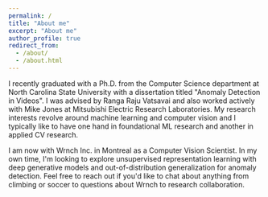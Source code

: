 ```yaml
---
permalink: /
title: "About me"
excerpt: "About me"
author_profile: true
redirect_from: 
  - /about/
  - /about.html
---
```


I recently graduated with a Ph.D. from the Computer Science department at North Carolina State University with a dissertation titled "Anomaly Detection in Videos". I was advised by Ranga Raju Vatsavai and also worked actively with Mike Jones at Mitsubishi Electric Research Laboratories. My research interests revolve around machine learning and computer vision and I typically like to have one hand in foundational ML research and another in applied CV research. 

I am now with Wrnch Inc. in Montreal as a Computer Vision Scientist. In my own time, I'm looking to explore unsupervised representation learning with deep generative models and out-of-distribution generalization for anomaly detection. Feel free to reach out if you'd like to chat about anything from climbing or soccer to questions about Wrnch to research collaboration.
